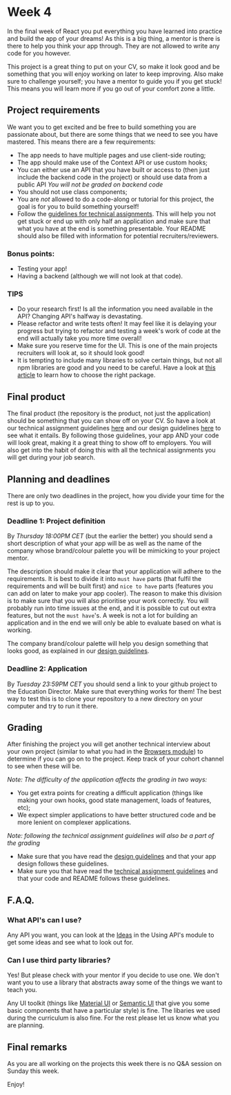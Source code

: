 # Week 4

In the final week of React you put everything you have learned into practice and build the app of your dreams! As this is a big thing, a mentor is there is there to help you think your app through. They are not allowed to write any code for you however.

This project is a great thing to put on your CV, so make it look good and be something that you will enjoy working on later to keep improving. Also make sure to challenge yourself; you have a mentor to guide you if you get stuck! This means you will learn more if you go out of your comfort zone a little.

## Project requirements

We want you to get excited and be free to build something you are passionate about, but there are some things that we need to see you have mastered. This means there are a few requirements:

- The app needs to have multiple pages and use client-side routing;
- The app should make use of the Context API or use custom hooks;
- You can either use an API that you have built or access to (then just include the backend code in the project) or should use data from a public API _You will not be graded on backend code_
- You should not use class components;
- You are *not* allowed to do a code-along or tutorial for this project, the goal is for you to build something yourself!
- Follow the [guidelines for technical assignments](https://github.com/HackYourFuture/ta_guidelines). This will help you not get stuck or end up with only half an application and make sure that what you have at the end is something presentable. Your README should also be filled with information for potential recruiters/reviewers.

### Bonus points:
- Testing your app!
- Having a backend (although we will not look at that code).

### TIPS

- Do your research first! Is all the information you need available in the API? Changing API's halfway is devastating.
- Please refactor and write tests often! It may feel like it is delaying your progress but trying to refactor and testing a week's work of code at the end will actually take you more time overall!
- Make sure you reserve time for the UI. This is one of the main projects recruiters will look at, so it should look good!
- It is tempting to include many libraries to solve certain things, but not all npm libraries are good and you need to be careful. Have a look at [this article](https://betterprogramming.pub/how-to-choose-the-right-npm-package-for-your-project-c3d1cc25285e) to learn how to choose the right package.

## Final product

The final product (the repository is the product, not just the application) should be something that you can show off on your CV. So have a look at our technical assignment guidelines [here](https://github.com/HackYourFuture/ta_guidelines) and our design guidelines [here](https://github.com/HackYourFuture/design_guidelines) to see what it entails. By following those guidelines, your app AND your code will look great, making it a great thing to show off to employers. You will also get into the habit of doing this with all the technical assignments you will get during your job search.

## Planning and deadlines

There are only two deadlines in the project, how you divide your time for the rest is up to you.

### Deadline 1: Project definition

By _Thursday 18:00PM CET_ (but the earlier the better) you should send a short description of what your app will be as well as the name of the company whose brand/colour palette you will be mimicking to your project mentor.

The description should make it clear that your application will adhere to the requirements. It is best to divide it into `must have` parts (that fulfil the requirements and will be built first) and `nice to have` parts (features you can add on later to make your app cooler). The reason to make this division is to make sure that you will also prioritise your work correctly. You will probably run into time issues at the end, and it is possible to cut out extra features, but not the `must have`'s. A week is not a lot for building an application and in the end we will only be able to evaluate based on what is working.

The company brand/colour palette will help you design something that looks good, as explained in our [design guidelines](https://github.com/HackYourFuture/design_guidelines).

### Deadline 2: Application

By _Tuesday 23:59PM CET_ you should send a link to your github project to the Education Director. Make sure that everything works for them! The best way to test this is to clone your repository to a new directory on your computer and try to run it there.

## Grading

After finishing the project you will get another technical interview about your own project (similar to what you had in the [Browsers module](https://github.com/HackYourFuture/Browsers/blob/main/PROJECT.md#the-interview)) to determine if you can go on to the project. Keep track of your cohort channel to see when these will be.

_Note: The difficulty of the application affects the grading in two ways:_

- You get extra points for creating a difficult application (things like making your own hooks, good state management, loads of features, etc);
- We expect simpler applications to have better structured code and be more lenient on complexer applications.

_Note: following the technical assignment guidelines will also be a part of the grading_

- Make sure that you have read the [design guidelines](https://github.com/HackYourFuture/design_guidelines) and that your app design follows these guidelines.
- Make sure you that have read the [technical assignment guidelines](https://github.com/HackYourFuture/ta_guidelines) and that your code and README follows these guidelines.

## F.A.Q.

### What API's can I use?

Any API you want, you can look at the [Ideas](https://github.com/HackYourFuture/UsingAPIs/blob/main/Week3/README.md) in the Using API's module to get some ideas and see what to look out for.

### Can I use third party libraries?

Yes! But please check with your mentor if you decide to use one. We don't want you to use a library that abstracts away some of the things we want to teach you.

Any UI toolkit (things like [Material UI](https://material-ui.com/) or [Semantic UI](https://react.semantic-ui.com/) that give you some basic components that have a particular style) is fine. The libaries we used during the curriculum is also fine. For the rest please let us know what you are planning.

## Final remarks
As you are all working on the projects this week there is no Q&A session on Sunday this week.

Enjoy!

